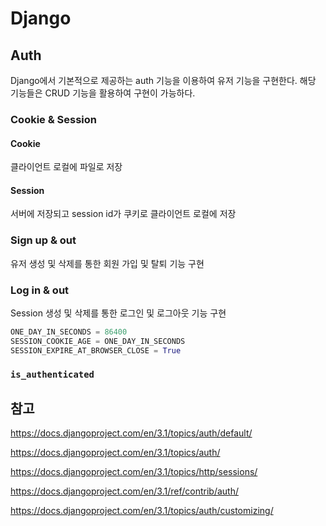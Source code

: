 # Django

## Auth

Django에서 기본적으로 제공하는 auth 기능을 이용하여 유저 기능을 구현한다. 해당 기능들은 CRUD 기능을 활용하여 구현이 가능하다.



### Cookie & Session

#### Cookie

클라이언트 로컬에 파일로 저장

#### Session

서버에 저장되고 session id가 쿠키로 클라이언트 로컬에 저장



### Sign up & out

유저 생성 및 삭제를 통한 회원 가입 및 탈퇴 기능 구현



### Log in & out

Session 생성 및 삭제를 통한 로그인 및 로그아웃 기능 구현

```python
ONE_DAY_IN_SECONDS = 86400
SESSION_COOKIE_AGE = ONE_DAY_IN_SECONDS
SESSION_EXPIRE_AT_BROWSER_CLOSE = True
```



### `is_authenticated`





## 참고

https://docs.djangoproject.com/en/3.1/topics/auth/default/

https://docs.djangoproject.com/en/3.1/topics/auth/

https://docs.djangoproject.com/en/3.1/topics/http/sessions/

https://docs.djangoproject.com/en/3.1/ref/contrib/auth/

https://docs.djangoproject.com/en/3.1/topics/auth/customizing/

